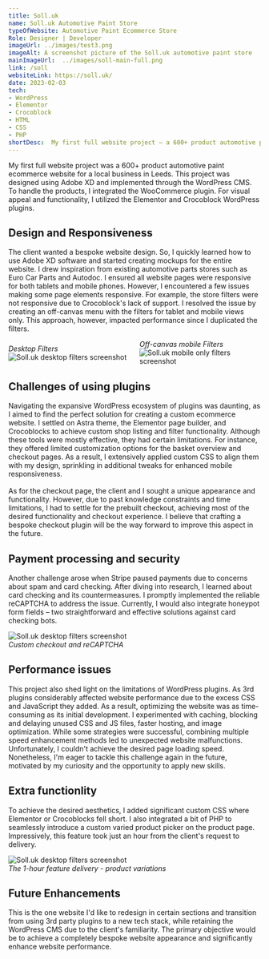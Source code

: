 ```yaml
---
title: Soll.uk 
name: Soll.uk Automotive Paint Store
typeOfWebsite: Automotive Paint Ecommerce Store
Role: Designer | Developer
imageUrl: ../images/test3.png
imageAlt: A screenshot picture of the Soll.uk automotive paint store
mainImageUrl:  ../images/soll-main-full.png
link: /soll
websiteLink: https://soll.uk/
date: 2023-02-03
tech:
- WordPress
- Elementor
- Crocoblock
- HTML
- CSS
- PHP
shortDesc:  My first full website project – a 600+ product automotive paint WordPress ecommerce website for a local business in Leeds.
---
```


My first full website project was a 600+ product automotive paint ecommerce website for a local business in Leeds. This project was designed using Adobe XD and implemented through the WordPress CMS. To handle the products, I integrated the WooCommerce plugin. For visual appeal and functionality, I utilized the Elementor and Crocoblock WordPress plugins.

## Design and Responsiveness

The client wanted a bespoke website design. So, I quickly learned how to use Adobe XD software and started creating mockups for the entire website. I drew inspiration from existing automotive parts stores such as Euro Car Parts and Autodoc. I ensured all website pages were responsive for both tablets and mobile phones. However, I encountered a few issues making some page elements responsive. For example, the store filters were not responsive due to Crocoblock's lack of support. I resolved the issue by creating an off-canvas menu with the filters for tablet and mobile views only. This approach, however, impacted performance since I duplicated the filters.

<div style="display: flex; justify-content: space-between; align-items: center; margin-bottom: 24px;">
<div style="flex: 1; text-align: left; margin-right: 10px;">
   <i>Desktop Filters</i>
   <br>
   <img src="../images/Sollfilters.png" alt="Soll.uk desktop filters screenshot" style="max-width: 100%; height: auto;">   
</div>
<div style="flex: 1; text-align: left; margin-left: 10px;">
   <i>Off-canvas mobile Filters</i>
    <br>
   <img src="../images/Sollfilters-mobile.png" alt="Soll.uk mobile only filters screenshot" style="max-width: 100%; height: auto;">
</div>

</div>



## Challenges of using plugins
Navigating the expansive WordPress ecosystem of plugins was daunting, as I aimed to find the perfect solution for creating a custom ecommerce website. I settled on Astra theme, the Elementor page builder, and Crocoblocks to achieve custom shop listing and filter functionality. Although these tools were mostly effective, they had certain limitations. For instance, they offered limited customization options for the basket overview and checkout pages. As a result, I extensively applied custom CSS to align them with my design, sprinkling in additional tweaks for enhanced mobile responsiveness.<br>
<br>As for the checkout page, the client and I sought a unique appearance and functionality. However, due to past knowledge constraints and time limitations, I had to settle for the prebuilt checkout, achieving most of the desired functionality and checkout experience. I believe that crafting a bespoke checkout plugin will be the way forward to improve this aspect in the future.

## Payment processing and security

Another challenge arose when Stripe paused payments due to concerns about spam and card checking. After diving into research, I learned about card checking and its countermeasures. I promptly implemented the reliable reCAPTCHA to address the issue. Currently, I would also integrate honeypot form fields – two straightforward and effective solutions against card checking bots.

<div style="text-align: left; margin-right: 10px; margin-bottom: 24px">
   <img src="../images/Sollcustomcheckout-medium.png" alt="Soll.uk desktop filters screenshot" style="max-width: 100%; height: auto;">
   <br>
   <i>Custom checkout and reCAPTCHA</i>   
</div>


## Performance issues
This project also shed light on the limitations of WordPress plugins. As 3rd plugins considerably affected website performance due to the excess CSS and JavaScript they added. As a result, optimizing the website was as time-consuming as its initial development. I experimented with caching, blocking and delaying unused CSS and JS files, faster hosting, and image optimization. While some strategies were successful, combining multiple speed enhancement methods led to unexpected website malfunctions. Unfortunately, I couldn't achieve the desired page loading speed. Nonetheless, I'm eager to tackle this challenge again in the future, motivated by my curiosity and the opportunity to apply new skills.

## Extra functionlity

To achieve the desired aesthetics, I added significant custom CSS where Elementor or Crocoblocks fell short. I also integrated a bit of PHP to seamlessly introduce a custom varied product picker on the product page. Impressively, this feature took just an hour from the client's request to delivery.

<div style="text-align: left; margin-right: 10px; margin-bottom: 24px">
   <img src="../images/sollmultiitem-large.png" alt="Soll.uk desktop filters screenshot" style="max-width: 100%; height: auto;">
   <br>
   <i>The 1-hour feature delivery - product variations</i>   
</div>


## Future Enhancements

This is the one website I'd like to redesign in certain sections and transition from using 3rd party plugins to a new tech stack, while retaining the WordPress CMS due to the client's familiarity. The primary objective would be to achieve a completely bespoke website appearance and significantly enhance website performance.

